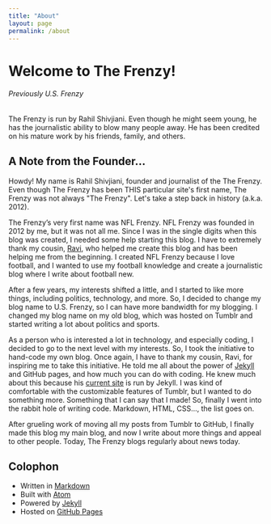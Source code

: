 ```yaml
---
title: "About"
layout: page
permalink: /about
---
```

# Welcome to The Frenzy!

###### Previously U.S. Frenzy

The Frenzy is run by Rahil Shivjiani. Even though he might seem young, he has the journalistic ability to blow many people away. He has been credited on his mature work by his friends, family, and others.

## A Note from the Founder...

Howdy! My name is Rahil Shivjiani, founder and journalist of the The Frenzy. Even though The Frenzy has been THIS particular site's first name, The Frenzy was not always "The Frenzy". Let's take a step back in history (a.k.a. 2012).

The Frenzy’s very first name was NFL Frenzy. NFL Frenzy was founded in 2012 by me, but it was not all me. Since I was in the single digits when this blog was created, I needed some help starting this blog. I have to extremely thank my cousin, [Ravi](http://new.raviudeshi.com/), who helped me create this blog and has been helping me from the beginning. I created NFL Frenzy because I love football, and I wanted to use my football knowledge and create a journalistic blog where I write about football new.

After a few years, my interests shifted a little, and I started to like more things, including politics, technology, and more. So, I decided to change my blog name to U.S. Frenzy, so I can have more bandwidth for my blogging. I changed my blog name on my old blog, which was hosted on Tumblr and started writing a lot about politics and sports.

As a person who is interested a lot in technology, and especially coding, I decided to go to the next level with my interests. So, I took the initiative to hand-code my own blog. Once again, I have to thank my cousin, Ravi, for inspiring me to take this initiative. He told me all about the power of [Jekyll](http://jekyllrb.com/) and GitHub pages, and how much you can do with coding. He knew much about this because his [current site](http://new.raviudeshi.com/) is run by Jekyll. I was kind of comfortable with the customizable features of Tumblr, but I wanted to do something more. Something that I can say that I made! So, finally I went into the rabbit hole of writing code. Markdown, HTML, CSS..., the list goes on.

After grueling work of moving all my posts from Tumblr to GitHub, I finally made this blog my main blog, and now I write about more things and appeal to other people. Today, The Frenzy blogs regularly about news today.

## Colophon
- Written in [Markdown](http://commonmark.org/)
- Built with [Atom](https://atom.io/)
- Powered by [Jekyll](http://jekyllrb.com/)
- Hosted on [GitHub Pages](https://pages.github.com/)
